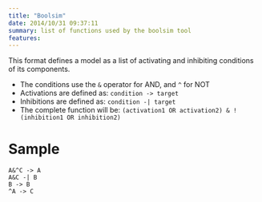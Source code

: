 ```yaml
---
title: "Boolsim"
date: 2014/10/31 09:37:11
summary: list of functions used by the boolsim tool
features: 
---
```

This format defines a model as a list of activating and inhibiting conditions of its components.

* The conditions use the `&` operator for AND, and `^` for NOT
* Activations are defined as: `condition -> target`
* Inhibitions are defined as: `condition -| target`
* The complete function will be: `(activation1 OR activation2) & !(inhibition1 OR inhibition2)`


# Sample

```
A&^C -> A
A&C -| B
B -> B
^A -> C
```

